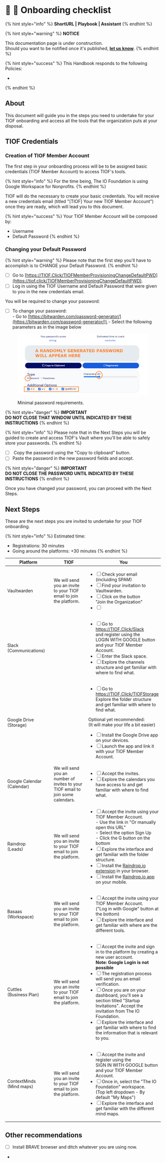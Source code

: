 # 📓 🚧 Onboarding checklist

{% hint style="info" %}
**ShortURL | Playbook | Assistant**
{% endhint %}

{% hint style="warning" %}
**NOTICE**

This documentation page is under construction.\
Should you want to be notified once it's published, [**let us know**](https://tiof.click/TIOFTarianUpdatesService).
{% endhint %}

{% hint style="success" %}
This Handbook responds to the following Policies:

*
{% endhint %}

## About

This document will guide you in the steps you need to undertake for your TIOF onboarding and access all the tools that the organization puts at your disposal.

## TIOF Credentials

### Creation of TIOF Member Account

The first step in your onboarding process will be to be assigned basic credentials (TIOF Member Account) to access TIOF's tools.

{% hint style="info" %}
For the time being, The IO Foundation is using Google Workspace for Nonprofits.
{% endhint %}

TIOF will do the necessary to create your basic credentials. You will receive a new credentials email (titled "\[TIOF] Your new TIOF Member Account") once they are ready, which will lead you to this document.

{% hint style="success" %}
Your TIOF Member Account will be composed by:

* Username
* Default Password
{% endhint %}

### Changing your Default Password

{% hint style="warning" %}
Please note that the first step you'll have to accomplish is to CHANGE your Default Password.
{% endhint %}

* [ ] Go to [https://TIOF.Click/TIOFMemberProvisioningChangeDefaultPWD](https://tiof.click/TIOFMemberProvisioningChangeDefaultPWD).
* [ ] Log in using the TIOF Username and Default Password that were given to you in the new credentials email.

You will be required to change your password:

* [ ] To change your password:\
  \- Go to [https://bitwarden.com/password-generator/](https://bitwarden.com/password-generator/)\
  \- Select the following parameters as in the image below

<figure><img src="../../../.gitbook/assets/Random.png" alt=""><figcaption><p>Minimal password requirements.</p></figcaption></figure>

{% hint style="danger" %}
**IMPORTANT**\
**DO NOT CLOSE THAT WINDOW UNTIL INDICATED BY THESE INSTRUCTIONS**
{% endhint %}

{% hint style="info" %}
Please note that in the Next Steps you will be guided to create and access TIOF's Vault where you'll be able to safely store your passwords.
{% endhint %}

* [ ] &#x20;Copy the password using the "Copy to clipboard" button.
* [ ] Paste the password in the new password fields and accept.

{% hint style="danger" %}
**IMPORTANT**\
**DO NOT CLOSE THE PASSWORD UNTIL INDICATED BY THESE INSTRUCTIONS**
{% endhint %}

Once you have changed your password, you can proceed with the Next Steps.

## Next Steps

These are the next steps you are invited to undertake for your TIOF onboarding.

{% hint style="info" %}
Estimated time:

* Registrations: 30 minutes
* Going around the platforms: +30 minutes
{% endhint %}



<table><thead><tr><th width="191.33333333333331">Platform</th><th width="213">TIOF</th><th>You</th></tr></thead><tbody><tr><td>Vaultwarden</td><td>We will send you an invite to your TIOF email to join the platform.</td><td><ul class="contains-task-list"><li><input type="checkbox">Check your email (incluiding SPAM)</li><li><input type="checkbox">Find your invitation to Vaultwarden.</li><li><input type="checkbox">Click on the button<br>"Join the Organization"</li><li><input type="checkbox"></li></ul></td></tr><tr><td>Slack<br>(Communications)</td><td></td><td><ul class="contains-task-list"><li><input type="checkbox">Go to<br><a href="https://tiof.click/Slack">https://TIOF.Click/Slack</a><br>and register using the <br>LOGIN WITH GOOGLE button<br>and your TIOF Member Account.</li><li><input type="checkbox">Enter the Slack space.</li><li><input type="checkbox">Explore the channels structure and get familiar with where to find what.</li></ul></td></tr><tr><td>Google Drive<br>(Storage)</td><td></td><td><ul class="contains-task-list"><li><input type="checkbox">Go to<br><a href="https://tiof.click/TIOFStorage">https://TIOF.Click/TIOFStorage</a><br>Explore the folder structure and get familiar with where to find what.</li></ul><p>Optional yet recommended:<br>(It will make your life a bit easier)</p><ul class="contains-task-list"><li><input type="checkbox">Install the Google Drive app on your devices.</li><li><input type="checkbox">Launch the app and link it with your TIOF Member Account.</li></ul><p></p></td></tr><tr><td>Google Calendar<br>(Calendar)</td><td>We will send you an number of invites to your TIOF email to join some calendars.</td><td><ul class="contains-task-list"><li><input type="checkbox">Accept the invites.</li><li><input type="checkbox">Explore the calendars you have access to and get familiar with where to find what.</li></ul></td></tr><tr><td>Raindrop<br>(Leads)</td><td>We will send you an invite to your TIOF email to join the platform.</td><td><ul class="contains-task-list"><li><input type="checkbox">Accept the invite using your TIOF Member Account.<br>- Use the link in "Or manually open this URL"<br>- Select the option Sign Up<br>- Click the G button on the bottom</li><li><input type="checkbox">Explore the interface and get familiar with the folder structure.</li><li><input type="checkbox">Install the <a href="https://raindrop.io/download">Raindrop.io extension</a> in your browser.</li><li><input type="checkbox">Install the <a href="https://raindrop.io/download">Raindrop.io app</a> on your mobile.</li></ul></td></tr><tr><td>Basaas<br>(Workspace)</td><td>We will send you an invite to your TIOF email to join the platform.</td><td><ul class="contains-task-list"><li><input type="checkbox">Accept the invite using your TIOF Member Account.<br>("Log in with Google" button at the bottom)</li><li><input type="checkbox">Explore the interface and get familiar with where are the different tools.</li></ul></td></tr><tr><td>Cuttles<br>(Business Plan)</td><td>We will send you an invite to your TIOF email to join the platform.</td><td><ul class="contains-task-list"><li><input type="checkbox">Accept the invite and sign in to the platform by creating a new user account.<br><strong>Note: Google Login is not possible</strong></li><li><input type="checkbox">The registration process will send you an email verification.</li><li><input type="checkbox">Once you are on your dashboard, you'll see a section titled "Startup Invitations". Accept the invitation from The IO Foundation.</li><li><input type="checkbox">Explore the interface and get familiar with where to find the information that is relevant to you.</li></ul></td></tr><tr><td>ContextMinds<br>(Mind maps)</td><td>We will send you an invite to your TIOF email to join the platform.</td><td><ul class="contains-task-list"><li><input type="checkbox">Accept the invite and register using the <br>SIGN IN WITH GOOGLE button and your TIOF Member Account.</li><li><input type="checkbox">Once in, select the "The IO Foundation" workspace.<br>(Top left dropdown - By default "My Maps")</li><li><input type="checkbox">Explore the interface and get familiar with the different mind maps.</li></ul></td></tr></tbody></table>



## Other recommendations

* [ ] Install BRAVE browser and ditch whatever you are using now.
*

